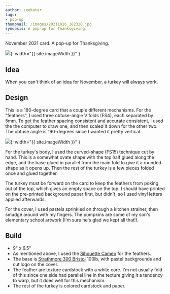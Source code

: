 ```yaml
---
author: seekatar
tags:
- pop-up
thumbnail: /images/20211026_182320.jpg
synopsis: A pop-up for Thanksgiving.
---
```

November 2021 card. A pop-up for Thanksgiving.

![]({{site.baseurl}}/images/20211030_turkey.gif){: width="{{ site.imageWidth }}" }

## Idea

When you can't think of an idea for November, a turkey will always work.

## Design

This is a 180-degree card that a couple different mechanisms. For the "feathers", I used three obtuse-angle V folds (FS4), each separated by 5mm. To get the feather spacing consistent and accurate consistent, I used the the computer to draw one, and then scaled it down for the other two. The obtuse angle is 190-degrees since I wanted it pretty vertical.

![]({{site.baseurl}}/images/20211026_182601.jpg){: width="{{ site.imageWidth }}" }

For the turkey's body, I used the curved-shape (FS15) technique cut by hand. This is a somewhat ovate shape with the top half glued along the edge, and the base glued in parallel from the main fold to give it a rounded shape as it opens up. Then the rest of the turkey is a few pieces folded once and glued together.

The turkey must be forward on the card to keep the feathers from poking out of the top, which gives an empty space on the top. I should have printed on the pre-printed background paper first, but didn't, so I used vinyl letters applied afterwards.

For the cover, I used pastels sprinkled on through a kitchen strainer, then smudge around with my fingers. The pumpkins are some of my son's elementary school artwork (I'm sure he's glad we kept all that!).

## Build

* 9" x 6.5"
* As mentioned above, I used the [Sihouette Cameo](/2021/01/01/supplies.html#silhouette-cameo-cutting-machine) for the feathers.
* The base is [Strathmore 300 Bristol](/2021/01/01/supplies.html#strathmore-300-bristol) 100lb, with pastel backgrounds and cut logo on the cover.
* The feather are texture cardstock with a white core. I'm not usually fold of this since one side had parallel line in the texture giving it a tendency to warp, but it does well for this mechanism.
* The rest of the turkey is colored cardstock and paper.
